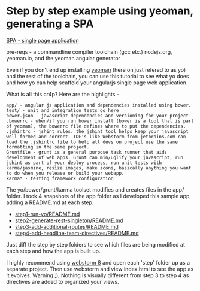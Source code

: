 Step by step example using yeoman, generating a SPA
===================================================

[SPA - single page application](http://en.wikipedia.org/wiki/Single-page_application)

pre-reqs - a commandline compiler toolchain (gcc etc.) nodejs.org, yeoman.io, and the yeoman angular generator

Even if you don't end up installing [yeoman](http://yeoman.io) (here on just refered to as yo) and the rest of the toolchain, you can use this tutorial to see what yo does and how yo can help scaffold your angularjs single page web application.

What is all this cr4p? Here are the highlights -

    app/ - angular js application and dependencies installed using bower.
    test/ - unit and integration tests go here
    bower.json - javascript dependencies and versioning for your project
    .bowerrc - when/if you run bower install (bower is a tool that is part of yeoman), the bowerrc file defines where to put the dependencies.
    .jshintrc - jshint rules. the jshint tool helps keep your javascript well formed and correct. IDE's like Webstorm from jetbrains.com can load the .jshintrc file to help all devs on project use the same formatting in the same project.
    Gruntfile - grunt is a general purpose task runner that aids development of web apps. Grunt can min/uglify your javascript, run jshint as part of your deploy process, run unit tests with karma/jasmine, resize images, make icons, basically anything you want to do when you release or build your webapp.
    karma* - testing framework configuration

The yo/bower/grunt/karma toolset modifies and creates files in the app/ folder. I took 4 snapshots of the app folder as I developed this sample app, adding a README.md at each step.

* [step1-run-yo/README.md](https://github.com/patarleth/angular-step-by-step/tree/master/step1-run-yo)
* [step2-generate-rest-singleton/README.md](https://github.com/patarleth/angular-step-by-step/tree/master/step2-generate-rest-singleton)
* [step3-add-additional-routes/README.md](https://github.com/patarleth/angular-step-by-step/tree/master/step3-add-additional-routes)
* [step4-add-headline-team-directives/README.md](https://github.com/patarleth/angular-step-by-step/tree/master/step4-add-headline-team-directives)

Just diff the step by step folders to see which files are being modified at each step and how the app is built up.

I highly recommend using [webstorm 8](http://www.jetbrains.com/webstorm/) and open each 'step' folder up as a separate project.  Then use webstorm and view index.html to see the app as it evolves. Warning ;), Nothing is visually different from step 3 to step 4 as directives are added to organized your views.
